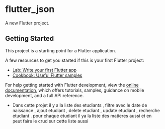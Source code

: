 # flutter_json

A new Flutter project.

## Getting Started

This project is a starting point for a Flutter application.

A few resources to get you started if this is your first Flutter project:

- [Lab: Write your first Flutter app](https://docs.flutter.dev/get-started/codelab)
- [Cookbook: Useful Flutter samples](https://docs.flutter.dev/cookbook)

For help getting started with Flutter development, view the
[online documentation](https://docs.flutter.dev/), which offers tutorials,
samples, guidance on mobile development, and a full API reference.


- Dans cette projet il y a la liste des etudiants , filtre avec le date de naissance , ajout etudiant , delete etudiant , update etudiant , recherche etudiant .
  pour chaque etudiant il ya la liste des matieres aussi et en peut faire le crud sur cette liste aussi  
